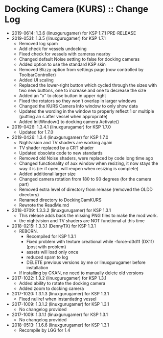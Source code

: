 # Docking Camera (KURS) :: Change Log

* 2019-0614: 1.3.6 (linuxgurugamer) for KSP 1.7.1 PRE-RELEASE
* 2019-0531: 1.3.5 (linuxgurugamer) for KSP 1.7.1
	+ Removed log spam
	+ Add check for vessels undocking
	+ Fixed check for vessels with cameras nearby
	+ Changed default Noise setting to false for docking cameras
	+ Added option to use the standard KSP skin
	+ Removed Blizzy option from settings page (now controlled by ToolbarController)
	+ Added UI scaling
	+ Replaced the lower-right button which cycled through the sizes with two new buttons, one to increase and one to decrease the size
	+ Added an "x" to close button in upper right
	+ Fixed the rotators so they won't overlap in larger windows
	+ Changed the KURS Camera Info window to only show data
	+ Updated the wording in the window to properly reflect 1 or multiple (putting an s after vessel when appropriate)
	+ Added InitWindow() to docking camera Activate()
* 2019-0426: 1.3.4.1 (linuxgurugamer) for KSP 1.7.0
	+ Updated for 1.7.0
* 2019-0426: 1.3.4 (linuxgurugamer) for KSP 1.7.0
	+ Nightvision and TV shaders are working again
	+ TV shader replaced by a CRT shader
	+ Updated obsolete code to new standards
	+ Removed old Noise shaders, were replaced by code long time ago
	+ Changed functionality of aux window when resizing, it now stays the way it is (ie: if open, will reopen when resizing is complete)
	+ Added additional larger size
	+ Changed camera rotation from 180 to 90 degrees (for the camera part)
	+ Removed extra level of directory from release (removed the OLDD directory)
	+ Renamed directory to DockingCamKURS
	+ Rewrote the ReadMe.md
* 2018-0709: 1.3.3.2 (linuxgurugamer) for KSP 1.3.1
	+ This release adds back the missing PNG files to make the mod work.
	+ the nightvision and TV shaders are NOT functional at this time
* 2018-0215: 1.3.3.1 (DennyTX) for KSP 1.3.1
	+ REBORN.
		- Recompiled for KSP 1.3.1
		- Fixed problem with texture creational while -force-d3d11 (DX11) (post with problem)
		- assets will load only once
		- reduced spam to log
		- DELETE previous versions by me or linuxgurugamer before installation
	+ If installing by CKAN, no need to manually delete old versions
* 2017-1022: 1.3.2 (linuxgurugamer) for KSP 1.3.1
	+ Added ability to rotate the docking camera
	+ Added zoom to docking camera
* 2017-1020: 1.3.1.3 (linuxgurugamer) for KSP 1.3.1
	+ Fixed nullref when instantiating vessel
* 2017-1009: 1.3.1.2 (linuxgurugamer) for KSP 1.3.1
	+ No changelog provided
* 2017-1009: 1.3.1.1 (linuxgurugamer) for KSP 1.3.1
	+ No changelog provided
* 2018-0513: 1.1.6.6 (linuxgurugamer) for KSP 1.3.1
	+ Recompile by LGG for 1.4
